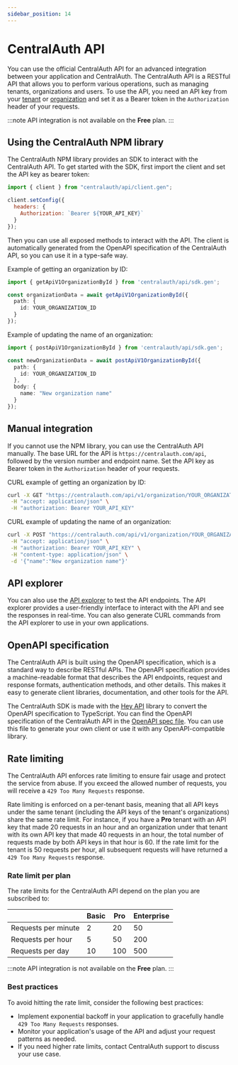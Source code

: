```yaml
---
sidebar_position: 14
---
```


# CentralAuth API

You can use the official CentralAuth API for an advanced integration between your application and CentralAuth. The CentralAuth API is a RESTful API that allows you to perform various operations, such as managing tenants, organizations and users. To use the API, you need an API key from your [tenant](/admin/dashboard/tenant/api-keys) or [organization](/admin/dashboard/organization/api-keys) and set it as a Bearer token in the `Authorization` header of your requests. 

:::note
API integration is not available on the **Free** plan.
:::

## Using the CentralAuth NPM library

The CentralAuth NPM library provides an SDK to interact with the CentralAuth API. To get started with the SDK, first import the client and set the API key as bearer token:

```javascript
import { client } from "centralauth/api/client.gen";

client.setConfig({
  headers: {
    Authorization: `Bearer ${YOUR_API_KEY}`
  }
});
```

Then you can use all exposed methods to interact with the API. The client is automatically generated from the OpenAPI specification of the CentralAuth API, so you can use it in a type-safe way.

Example of getting an organization by ID:

```typescript
import { getApiV1OrganizationById } from 'centralauth/api/sdk.gen';

const organizationData = await getApiV1OrganizationById({
  path: {
    id: YOUR_ORGANIZATION_ID
  }
});
```

Example of updating the name of an organization:

```typescript
import { postApiV1OrganizationById } from 'centralauth/api/sdk.gen';

const newOrganizationData = await postApiV1OrganizationById({
  path: {
    id: YOUR_ORGANIZATION_ID
  },
  body: {
    name: "New organization name"
  }
});
```

## Manual integration

If you cannot use the NPM library, you can use the CentralAuth API manually. The base URL for the API is `https://centralauth.com/api`, followed by the version number and endpoint name. Set the API key as Bearer token in the `Authorization` header of your requests.

CURL example of getting an organization by ID:

```bash
curl -X GET "https://centralauth.com/api/v1/organization/YOUR_ORGANIZATION_ID" \
 -H "accept: application/json" \
 -H "authorization: Bearer YOUR_API_KEY"
```

CURL example of updating the name of an organization:

```bash
curl -X POST "https://centralauth.com/api/v1/organization/YOUR_ORGANIZATION_ID" \
 -H "accept: application/json" \
 -H "authorization: Bearer YOUR_API_KEY" \
 -H "content-type: application/json" \
 -d '{"name":"New organization name"}'
```

## API explorer

You can also use the [API explorer](https://centralauth.com/api_doc) to test the API endpoints. The API explorer provides a user-friendly interface to interact with the API and see the responses in real-time. You can also generate CURL commands from the API explorer to use in your own applications.

## OpenAPI specification

The CentralAuth API is built using the OpenAPI specification, which is a standard way to describe RESTful APIs. The OpenAPI specification provides a machine-readable format that describes the API endpoints, request and response formats, authentication methods, and other details. This makes it easy to generate client libraries, documentation, and other tools for the API.

The CentralAuth SDK is made with the [Hey API](https://heyapi.dev/) library to convert the OpenAPI specification to TypeScript. You can find the OpenAPI specification of the CentralAuth API in the [OpenAPI spec file](https://centralauth.com/api/openapi). You can use this file to generate your own client or use it with any OpenAPI-compatible library.

## Rate limiting

The CentralAuth API enforces rate limiting to ensure fair usage and protect the service from abuse. If you exceed the allowed number of requests, you will receive a `429 Too Many Requests` response. 

Rate limiting is enforced on a per-tenant basis, meaning that all API keys under the same tenant (including the API keys of the tenant's organizations) share the same rate limit. For instance, if you have a **Pro** tenant with an API key that made 20 requests in an hour and an organization under that tenant with its own API key that made 40 requests in an hour, the total number of requests made by both API keys in that hour is 60. If the rate limit for the tenant is 50 requests per hour, all subsequent requests will have returned a `429 Too Many Requests` response.

### Rate limit per plan

The rate limits for the CentralAuth API depend on the plan you are subscribed to:

|                     | Basic | Pro | Enterprise |
| ------------------- | ----- | --- | ---------- |
| Requests per minute | 2     | 20  | 50         |
| Requests per hour   | 5     | 50  | 200        |
| Requests per day    | 10    | 100 | 500        |

:::note
API integration is not available on the **Free** plan.
:::

### Best practices

To avoid hitting the rate limit, consider the following best practices:

- Implement exponential backoff in your application to gracefully handle `429 Too Many Requests` responses.
- Monitor your application's usage of the API and adjust your request patterns as needed.
- If you need higher rate limits, contact CentralAuth support to discuss your use case.